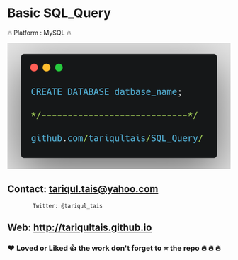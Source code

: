 # Basic SQL_Query


:fire: Platform : MySQL :fire:


<img src="Screenshots/Create.png" >

   
  
## Contact: tariqul.tais@yahoo.com
            Twitter: @tariqul_tais
##     Web: http://tariqultais.github.io
### :heart: Loved or  Liked :+1: the work don't forget to :star: the repo :fire: :fire: :fire:
